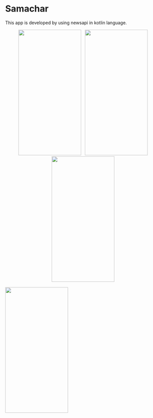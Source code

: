 # Samachar

This app is developed by using newsapi in kotlin language.


<p align="center"> 
  <img src="https://user-images.githubusercontent.com/67668844/166631080-ba5d2391-cfa0-4b3a-90a9-6ff4c6d1240e.jpg"   width="200" height="400" />
  &nbsp
  
  <img src="https://user-images.githubusercontent.com/67668844/166631084-7e84a7c3-82df-4ab2-837a-ad5905f8c0ca.jpg"   width="200" height="400" />
  &nbsp
  
  <img src="https://user-images.githubusercontent.com/67668844/166631069-31e2f9ad-0791-4ee3-bd81-4a81f9765271.jpg"   width="200" height="400" />
  &nbsp
  </p>
<p align="left"> 
  <img src="https://user-images.githubusercontent.com/67668844/166631073-d3277628-9f7f-4afc-9f1c-488c60d36393.jpg"   width="200" height="400" />
  &nbsp
  
   

</p>

